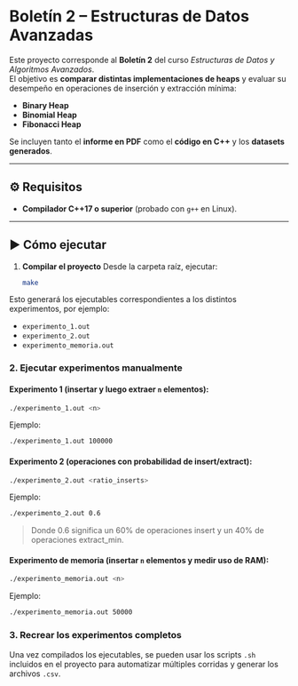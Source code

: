 # Boletín 2 – Estructuras de Datos Avanzadas

Este proyecto corresponde al **Boletín 2** del curso *Estructuras de Datos y Algoritmos Avanzados*.  
El objetivo es **comparar distintas implementaciones de heaps** y evaluar su desempeño en operaciones de inserción y extracción mínima:

- **Binary Heap**  
- **Binomial Heap**  
- **Fibonacci Heap**  

Se incluyen tanto el **informe en PDF** como el **código en C++** y los **datasets generados**.

---

## ⚙️ Requisitos

- **Compilador C++17 o superior** (probado con `g++` en Linux).

---

## ▶️ Cómo ejecutar

1. **Compilar el proyecto**
   Desde la carpeta raíz, ejecutar:

   ```bash
   make
Esto generará los ejecutables correspondientes a los distintos experimentos, por ejemplo:

- `experimento_1.out`  
- `experimento_2.out`  
- `experimento_memoria.out`
### 2. Ejecutar experimentos manualmente

#### Experimento 1 (insertar y luego extraer `n` elementos):

```bash
./experimento_1.out <n>
```
Ejemplo:

```bash
./experimento_1.out 100000
```
#### Experimento 2 (operaciones con probabilidad de insert/extract):
```bash
./experimento_2.out <ratio_inserts>
```

Ejemplo:
```bash
./experimento_2.out 0.6
```
> Donde 0.6 significa un 60% de operaciones insert y un 40% de operaciones extract_min.
#### Experimento de memoria (insertar `n` elementos y medir uso de RAM):

```bash
./experimento_memoria.out <n>
```
Ejemplo:
```bash
./experimento_memoria.out 50000
```
### 3. Recrear los experimentos completos

Una vez compilados los ejecutables, se pueden usar los scripts `.sh` incluidos en el proyecto para automatizar múltiples corridas y generar los archivos `.csv`.
